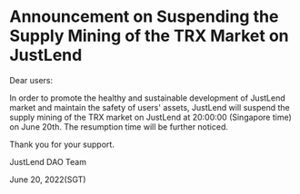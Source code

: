 # Announcement on Suspending the Supply Mining of the TRX Market on JustLend

Dear users:

&#x20;

In order to promote the healthy and sustainable development of JustLend market and maintain the safety of users' assets, JustLend will suspend the supply mining of the TRX market on JustLend at 20:00:00 (Singapore time) on June 20th. The resumption time will be further noticed. &#x20;

&#x20;

Thank you for your support.

JustLend DAO Team

June 20, 2022(SGT)
